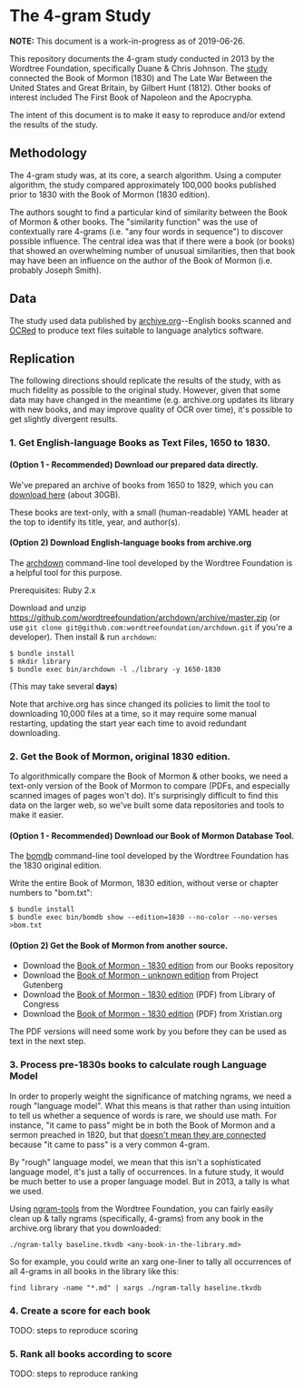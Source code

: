 # The 4-gram Study

**NOTE:** This document is a work-in-progress as of 2019-06-26.

This repository documents the 4-gram study conducted in 2013 by the Wordtree Foundation, specifically Duane & Chris Johnson. The [study](http://wordtree.org/the-late-war/) connected the Book of Mormon (1830) and The Late War Between the United States and Great Britain, by Gilbert Hunt (1812). Other books of interest included The First Book of Napoleon and the Apocrypha.

The intent of this document is to make it easy to reproduce and/or extend the results of the study.


## Methodology

The 4-gram study was, at its core, a search algorithm. Using a computer algorithm, the study compared approximately 100,000 books published prior to 1830 with the Book of Mormon (1830 edition).

The authors sought to find a particular kind of similarity between the Book of Mormon & other books. The "similarity function" was the use of contextually rare 4-grams (i.e. "any four words in sequence") to discover possible influence. The central idea was that if there were a book (or books) that showed an overwhelming number of unusual similarities, then that book may have been an influence on the author of the Book of Mormon (i.e. probably Joseph Smith).


## Data

The study used data published by [archive.org](https://archive.org/details/texts)--English books scanned and [OCRed](https://en.wikipedia.org/wiki/Optical_character_recognition) to produce text files suitable to language analytics software.


## Replication

The following directions should replicate the results of the study, with as much fidelity as possible to the original study. However, given that some data may have changed in the meantime (e.g. archive.org updates its library with new books, and may improve quality of OCR over time), it's possible to get slightly divergent results.


### 1. Get English-language Books as Text Files, 1650 to 1830.

#### (Option 1 - Recommended) Download our prepared data directly.

We've prepared an archive of books from 1650 to 1829, which you can [download here](https://s3.amazonaws.com/data.wordtree.org/archive-org-english-books-1650-1829-asof-2019-06-24.tar.gz) (about 30GB).

These books are text-only, with a small (human-readable) YAML header at the top to identify its title, year, and author(s).

#### (Option 2) Download English-language books from archive.org

The [archdown](https://github.com/wordtreefoundation/archdown) command-line tool developed by the Wordtree Foundation is a helpful tool for this purpose.

Prerequisites: Ruby 2.x

Download and unzip https://github.com/wordtreefoundation/archdown/archive/master.zip (or use `git clone git@github.com:wordtreefoundation/archdown.git` if you're a developer). Then install & run `archdown`:

```
$ bundle install
$ mkdir library
$ bundle exec bin/archdown -l ./library -y 1650-1830
```

(This may take several **days**)

Note that archive.org has since changed its policies to limit the tool to downloading 10,000 files at a time, so it may require some manual restarting, updating the start year each time to avoid redundant downloading.


### 2. Get the Book of Mormon, original 1830 edition.

To algorithmically compare the Book of Mormon & other books, we need a text-only version of the Book of Mormon to compare (PDFs, and especially scanned images of pages won't do). It's surprisingly difficult to find this data on the larger web, so we've built some data repositories and tools to make it easier.

#### (Option 1 - Recommended) Download our Book of Mormon Database Tool.

The [bomdb](https://github.com/wordtreefoundation/bomdb) command-line tool developed by the Wordtree Foundation has the 1830 original edition.

Write the entire Book of Mormon, 1830 edition, without verse or chapter numbers to "bom.txt":

```
$ bundle install
$ bundle exec bin/bomdb show --edition=1830 --no-color --no-verses >bom.txt
```

#### (Option 2) Get the Book of Mormon from another source.

- Download the [Book of Mormon - 1830 edition](https://raw.githubusercontent.com/wordtreefoundation/books/master/pseudo_biblical/Book%20of%20Mormon%20-%20Joseph%20Smith%20-%201830.md) from our Books repository
- Download the [Book of Mormon - unknown edition](http://www.gutenberg.org/ebooks/17) from Project Gutenberg
- Download the [Book of Mormon - 1830 edition](https://www.loc.gov/rr/rarebook/digitalcoll/digitalcoll-mormon.html) (PDF) from Library of Congress
- Download the [Book of Mormon - 1830 edition](http://www.xristian.org/ft/mormbomtext.pdf) (PDF) from Xristian.org

The PDF versions will need some work by you before they can be used as text in the next step.

### 3. Process pre-1830s books to calculate rough Language Model

In order to properly weight the significance of matching ngrams, we need a rough "language model". What this means is that rather than using intuition to tell us whether a sequence of words is rare, we should use math. For instance, "it came to pass" might be in both the Book of Mormon and a sermon preached in 1820, but that [doesn't mean they are connected](https://books.google.com/ngrams/graph?content=it+came+to+pass&year_start=1800&year_end=2000&corpus=15&smoothing=3&share=&direct_url=t1%3B%2Cit%20came%20to%20pass%3B%2Cc0#t1%3B%2Cit%20came%20to%20pass%3B%2Cc0) because "it came to pass" is a very common 4-gram.

By "rough" language model, we mean that this isn't a sophisticated language model, it's just a tally of occurrences. In a future study, it would be much better to use a proper language model. But in 2013, a tally is what we used.

Using [ngram-tools](https://github.com/wordtreefoundation/ngram-tools) from the Wordtree Foundation, you can fairly easily clean up & tally ngrams (specifically, 4-grams) from any book in the archive.org library that you downloaded:

```
./ngram-tally baseline.tkvdb <any-book-in-the-library.md>
```

So for example, you could write an xarg one-liner to tally all occurrences of all 4-grams in all books in the library like this:

```
find library -name "*.md" | xargs ./ngram-tally baseline.tkvdb
```

### 4. Create a score for each book

TODO: steps to reproduce scoring

### 5. Rank all books according to score

TODO: steps to reproduce ranking


